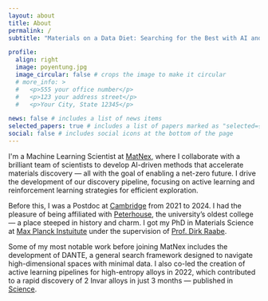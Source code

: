 ```yaml
---
layout: about
title: About
permalink: /
subtitle: "Materials on a Data Diet: Searching for the Best with AI and Minimal Input"

profile:
  align: right
  image: poyentung.jpg
  image_circular: false # crops the image to make it circular
  # more_info: >
  #   <p>555 your office number</p>
  #   <p>123 your address street</p>
  #   <p>Your City, State 12345</p>

news: false # includes a list of news items
selected_papers: true # includes a list of papers marked as "selected={true}"
social: false # includes social icons at the bottom of the page
---
```


I'm a Machine Learning Scientist at [MatNex](https://www.matnex.ai), where I collaborate with a brilliant team of scientists to develop AI-driven methods that accelerate materials discovery — all with the goal of enabling a net-zero future. I drive the development of our discovery pipeline, focusing on active learning and reinforcement learning strategies for efficient exploration.

Before this, I was a Postdoc at [Cambridge](https://www.cam.ac.uk) from 2021 to 2024. I had the pleasure of being affiliated with [Peterhouse](https://www.pet.cam.ac.uk/), the university’s oldest college — a place steeped in history and charm. I got my PhD in Materials Science at [Max Planck Instuitute](https://www.mpie.de/en) under the supervision of [Prof. Dirk Raabe](https://www.mpie.de/person/43164/2763408).

Some of my most notable work before joining MatNex includes the development of DANTE, a general search framework designed to navigate high-dimensional spaces with minimal data. I also co-led the creation of active learning pipelines for high-entropy alloys in 2022, which contributed to a rapid discovery of 2 Invar alloys in just 3 months — published in [Science](https://www.science.org/doi/full/10.1126/science.abo4940). 


<!-- I obtained my PhD in Materials Science from [Max Planck Instuitute for Sustainable Materials](https://www.mpie.de/en), where I was supervised by [Prof. Dirk Raabe](https://www.mpie.de/person/43164/2763408) and [Dr Michael Herbig](https://www.mpie.de/person/43136). My first half of PhD contres around sustainable materials, extending the lifespan of engineering materials and contributing the sustainable development of energy. -->